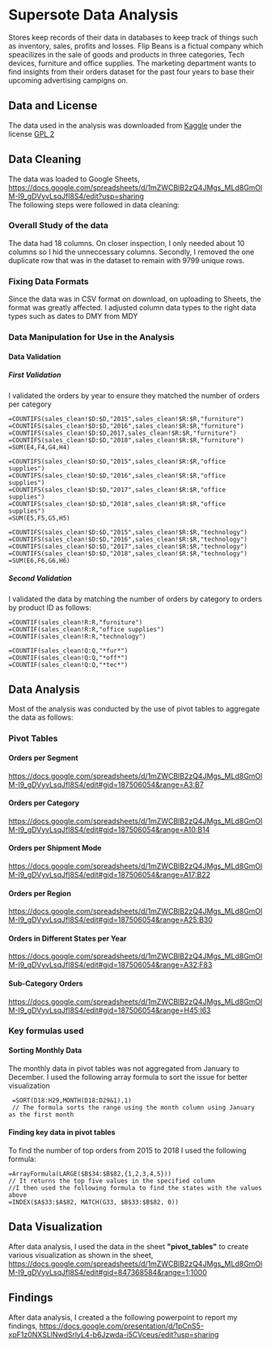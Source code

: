 
# Supersote Data Analysis
Stores keep records of their data in databases to keep track of things such as inventory, sales, profits and losses. Flip Beans is a fictual company which speacilizes in the sale of goods and products in three categories, Tech devices, furniture and office supplies. 
The marketing department wants to find insights from their orders dataset for the past four years to base their upcoming advertising campigns on. 

## Data and License

The data used in the analysis was downloaded from [Kaggle](https://www.kaggle.com/datasets/rohitsahoo/sales-forecasting) under the license [GPL 2](https://www.gnu.org/licenses/old-licenses/gpl-2.0.en.html)



## Data Cleaning 
The data was loaded to Google Sheets,  https://docs.google.com/spreadsheets/d/1mZWCBlB2zQ4JMgs_MLd8GmOlM-I9_gDVyvLsqJfl8S4/edit?usp=sharing  
The following steps were followed in data cleaning:  
### Overall Study of the data
The data had 18 columns. On closer inspection, I only needed about 10 columns so I hid the unneccessary columns. Secondly, I removed the one duplicate row that was in the dataset to remain with 9799 unique rows.  
### Fixing Data Formats  
Since the data was in CSV format on download, on uploading to Sheets, the format was greatly affected. I adjusted column data types to the right data types such as dates to DMY from MDY
### Data Manipulation for Use in the Analysis
#### Data Validation
##### First Validation
I validated the orders by year to ensure they matched the number of orders per category  
```Furniture Orders per Year
=COUNTIFS(sales_clean!$D:$D,"2015",sales_clean!$R:$R,"furniture")
=COUNTIFS(sales_clean!$D:$D,"2016",sales_clean!$R:$R,"furniture")
=COUNTIFS(sales_clean!$D:$D,2017,sales_clean!$R:$R,"furniture")
=COUNTIFS(sales_clean!$D:$D,"2018",sales_clean!$R:$R,"furniture")
=SUM(E4,F4,G4,H4)
```
```Office Supplies Orders per Year
=COUNTIFS(sales_clean!$D:$D,"2015",sales_clean!$R:$R,"office supplies")
=COUNTIFS(sales_clean!$D:$D,"2016",sales_clean!$R:$R,"office supplies")
=COUNTIFS(sales_clean!$D:$D,"2017",sales_clean!$R:$R,"office supplies")
=COUNTIFS(sales_clean!$D:$D,"2018",sales_clean!$R:$R,"office supplies")
=SUM(E5,F5,G5,H5)
```
```Tech Devices Orders per Year
=COUNTIFS(sales_clean!$D:$D,"2015",sales_clean!$R:$R,"technology")
=COUNTIFS(sales_clean!$D:$D,"2016",sales_clean!$R:$R,"technology")
=COUNTIFS(sales_clean!$D:$D,"2017",sales_clean!$R:$R,"technology")
=COUNTIFS(sales_clean!$D:$D,"2018",sales_clean!$R:$R,"technology")
=SUM(E6,F6,G6,H6)
```
##### Second Validation
I validated the data by matching the number of orders by category to orders by product ID as follows:  
```Rule One
=COUNTIF(sales_clean!R:R,"furniture")
=COUNTIF(sales_clean!R:R,"office supplies")
=COUNTIF(sales_clean!R:R,"technology")
```
```Rule Two
=COUNTIF(sales_clean!Q:Q,"*fur*")
=COUNTIF(sales_clean!Q:Q,"*off*")
=COUNTIF(sales_clean!Q:Q,"*tec*")
```



## Data Analysis
Most of the analysis was conducted by the use of pivot tables to aggregate the data as follows:  
### Pivot Tables
#### Orders per Segment 
https://docs.google.com/spreadsheets/d/1mZWCBlB2zQ4JMgs_MLd8GmOlM-I9_gDVyvLsqJfl8S4/edit#gid=187506054&range=A3:B7

#### Orders per Category
https://docs.google.com/spreadsheets/d/1mZWCBlB2zQ4JMgs_MLd8GmOlM-I9_gDVyvLsqJfl8S4/edit#gid=187506054&range=A10:B14
#### Orders per Shipment Mode
https://docs.google.com/spreadsheets/d/1mZWCBlB2zQ4JMgs_MLd8GmOlM-I9_gDVyvLsqJfl8S4/edit#gid=187506054&range=A17:B22
#### Orders per Region 
https://docs.google.com/spreadsheets/d/1mZWCBlB2zQ4JMgs_MLd8GmOlM-I9_gDVyvLsqJfl8S4/edit#gid=187506054&range=A25:B30  
#### Orders in Different States per Year
https://docs.google.com/spreadsheets/d/1mZWCBlB2zQ4JMgs_MLd8GmOlM-I9_gDVyvLsqJfl8S4/edit#gid=187506054&range=A32:F83
#### Sub-Category Orders
https://docs.google.com/spreadsheets/d/1mZWCBlB2zQ4JMgs_MLd8GmOlM-I9_gDVyvLsqJfl8S4/edit#gid=187506054&range=H45:I63  
### Key formulas used
#### Sorting Monthly Data
The monthly data in pivot tables was not aggregated from January to December. I used the following array formula to sort the issue for better visualization  
```
 =SORT(D18:H29,MONTH(D18:D29&1),1)
 // The formula sorts the range using the month column using January as the first month
```
#### Finding key data in pivot tables
To find the number of top orders from 2015 to 2018 I used the following formula:
```
=ArrayFormula(LARGE($B$34:$B$82,{1,2,3,4,5}))
// It returns the top five values in the specified column
//I then used the following formula to find the states with the values above
=INDEX($A$33:$A$82, MATCH(G33, $B$33:$B$82, 0))
```
## Data Visualization
After data analysis, I used the data in the sheet **"pivot_tables"** to create various visualization as shown in the sheet, https://docs.google.com/spreadsheets/d/1mZWCBlB2zQ4JMgs_MLd8GmOlM-I9_gDVyvLsqJfl8S4/edit#gid=847368584&range=1:1000



## Findings
After data analysis, I created a the following powerpoint to report my findings, https://docs.google.com/presentation/d/1pCnS5-xpF1z0NXSLlNwdSrlyL4-b6Jzwda-i5CVceus/edit?usp=sharing  
